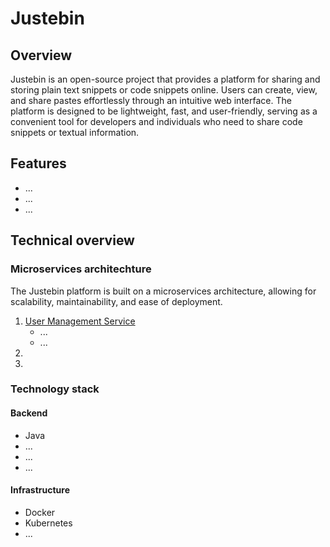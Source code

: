 # Justebin #

## Overview ##

Justebin is an open-source project that provides a platform for sharing and storing plain text snippets or code snippets online. Users can create, view, and share pastes effortlessly through an intuitive web interface. The platform is designed to be lightweight, fast, and user-friendly, serving as a convenient tool for developers and individuals who need to share code snippets or textual information.

## Features ##
- ...
- ...
- ...

## Technical overview ##

### Microservices architechture ###
The Justebin platform is built on a microservices architecture, allowing for scalability, maintainability, and ease of deployment.

1. [User Management Service](https://github.com/AlexanderStepanov05/user-service)
   - ...
   - ...
2.
3.  

### Technology stack ###

#### Backend ####
- Java
- ...
- ...
- ...

#### Infrastructure ####
- Docker
- Kubernetes
- ...

